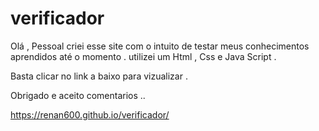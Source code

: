 # verificador

Olá , Pessoal criei esse site com o intuito de testar meus conhecimentos aprendidos até o momento . utilizei um Html , Css e Java Script .

Basta clicar no link a baixo para vizualizar .

Obrigado e aceito comentarios ..

https://renan600.github.io/verificador/
